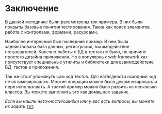 Заключение
==========

В данной методичке были рассмотрены три примера.
В них были покрыты базовые понятия тестирования. Такие как поиск элементов,
работа с контролами, формами, ресурсами.

Наиболее интересный был последний пример. В нем была задействована база данных,
регистрация, взаимодействие пользователей. Конечно работы с БД в тестах не было,
по причине простого дизайна приложения. Но в популярных web framework'ках присутствует специальные утилиты
и библиотеки для взаимодействие БД, тестов и приложения.

Так же стоит упомянуть сам код тестов. Для наглядности исходный код не оптимизировался.
Многие операции можно было декомпозировать и пере использовать.
А третий пример можно было развить на несколько классов.
Вы можете выполнить это как домашнее задание.

*Если вы нашли неточности/ошибки или у вас есть вопросы,
вы можете их задать [тут](https://bitbucket.org/b7w/seleniumhowto/issues?status=new&status=open)*.
